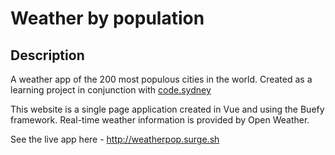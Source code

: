# Weather by population

## Description
A weather app of the 200 most populous cities in the world. Created as a learning project in conjunction with <a href="http://code.sydney">code.sydney</a>

This website is a single page application created in Vue and using the Buefy framework. Real-time weather information is provided by Open Weather.

See the live app here - <a href="http://weatherpop.surge.sh">http://weatherpop.surge.sh</a>

